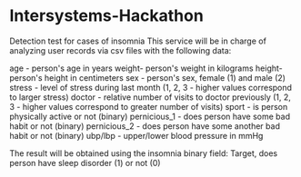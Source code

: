 # Intersystems-Hackathon
Detection test for cases of insomnia
This service will be in charge of analyzing user records via csv files with the following data:

age - person's age in years
weight- person's weight in kilograms
height- person's height in centimeters
sex - person's sex, female (1) and male (2)
stress - level of stress during last month (1, 2, 3 - higher values correspond to larger stress)
doctor - relative number of visits to doctor previously (1, 2, 3 - higher values correspond to greater number of visits)
sport - is person physically active or not (binary)
pernicious_1 - does person have some bad habit or not (binary)
pernicious_2 - does person have some another bad habit or not (binary)
ubp/lbp - upper/lower blood pressure in mmHg

The result will be obtained using the insomnia binary field:
Target, does person have sleep disorder (1) or not (0)
